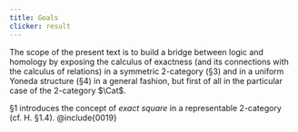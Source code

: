 ```yaml
---
title: Goals
clicker: result
---
```


The scope of the present text is to build a bridge between logic and homology by exposing the calculus of exactness (and its connections with the calculus of relations) in a symmetric 2-category (§3) and in a uniform Yoneda structure (§4) in a general fashion, but first of all in the particular case of the 2-category $\Cat$.

§1 introduces the concept of *exact square* in a representable 2-category (cf. H. §1.4).
@include{0019}
